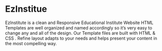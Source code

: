 # EzInstitue

EzInstitute is a clean and Responsive Educational Institute Website HTML Templates are well organized and named accordingly so it’s very easy to change any and all of the design. Our Template files are built with HTML & CSS . Refine layout adapts to your needs and helps present your content in the most compelling way.
